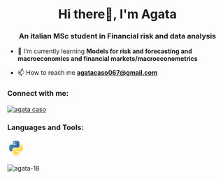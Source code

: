 <h1 align="center">Hi there👋, I'm Agata</h1>
<h3 align="center">An italian MSc student in Financial risk and data analysis</h3>

- 🌱 I’m currently learning **Models for risk and forecasting and macroeconomics and financial markets/macroeconometrics**

- 📫 How to reach me **agatacaso067@gmail.com**

<h3 align="left">Connect with me:</h3>
<p align="left">
<a href="https://linkedin.com/in/agata caso" target="blank"><img align="center" src="https://raw.githubusercontent.com/rahuldkjain/github-profile-readme-generator/master/src/images/icons/Social/linked-in-alt.svg" alt="agata caso" height="30" width="40" /></a>
</p>

<h3 align="left">Languages and Tools:</h3>
<p align="left"> <a href="https://www.python.org" target="_blank" rel="noreferrer"> <img src="https://raw.githubusercontent.com/devicons/devicon/master/icons/python/python-original.svg" alt="python" width="40" height="40"/> </a> </p>

<p><img align="center" src="https://github-readme-stats.vercel.app/api/top-langs?username=agata-18&show_icons=true&locale=en&layout=compact" alt="agata-18" /></p>
